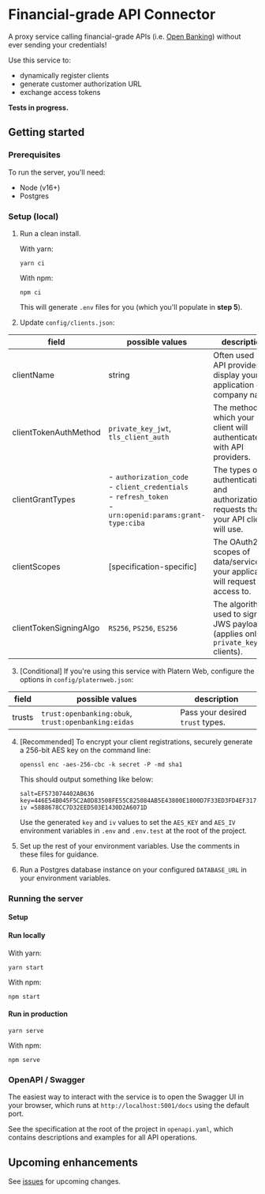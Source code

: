 # Financial-grade API Connector

A proxy service calling financial-grade APIs
(i.e. [Open Banking](https://dextersjab.medium.com/an-overview-of-open-banking-be34e0e6800b))
without ever sending your credentials!

Use this service to:

- dynamically register clients
- generate customer authorization URL
- exchange access tokens

**Tests in progress.**

## Getting started

### Prerequisites

To run the server, you'll need:

- Node (v16+)
- Postgres

### Setup (local)

1. Run a clean install.

   With yarn:
   ```shell
   yarn ci
   ```

   With npm:
   ```shell
   npm ci
   ```

   This will generate `.env` files for you (which you'll populate in **step 5**).

2. Update `config/clients.json`:

| field                  | possible values                                                                                                | description                                                                           | 
|------------------------|----------------------------------------------------------------------------------------------------------------|---------------------------------------------------------------------------------------|
| clientName             | string                                                                                                         | Often used by API providers to display your application or company name.              |
| clientTokenAuthMethod  | `private_key_jwt`, `tls_client_auth`                                                                           | The method by which your client will authenticate with API providers.                 |
| clientGrantTypes       | - `authorization_code`<br/>- `client_credentials`<br/>- `refresh_token`<br/>-`urn:openid:params:grant-type:ciba` | The types of authentication and authorization requests that your API client will use. |
| clientScopes           | [specification-specific]                                                                                       | The OAuth2 scopes of data/service your application will request access to.            |
| clientTokenSigningAlgo | `RS256`, `PS256`, `ES256`                                                                                      | The algorithm used to sign JWS payloads (applies only to `private_key_jwt` clients).  |

3. [Conditional] If you're using this service with Platern Web, configure the 
   options in `config/platernweb.json`:

| field                  | possible values                                                                                                   | description                      |
|------------------------|-------------------------------------------------------------------------------------------------------------------|----------------------------------|
| trusts             | `trust:openbanking:obuk`, `trust:openbanking:eidas` | Pass your desired `trust` types. |

4. [Recommended] To encrypt your client registrations, securely generate a
   256-bit AES key on the command line:

   ```shell 
   openssl enc -aes-256-cbc -k secret -P -md sha1
   ```

   This should output something like below:
   ```shell
   salt=EF573074402AB636
   key=446E54B045F5C2A0D83508FE55C825084AB5E43800E1800D7F33ED3FD4EF317E
   iv =58B8678CC7D32EED503E1430D2A6071D
   ```
   Use the generated `key` and `iv` values to set the `AES_KEY` and `AES_IV`
   environment variables in `.env` and `.env.test` at the root of the project.
   
5. Set up the rest of your environment variables.
   Use the comments in these files for guidance.

6. Run a Postgres database instance on your configured `DATABASE_URL` in your
   environment variables.

### Running the server

#### Setup

#### Run locally

With yarn:

```shell
yarn start
```

With npm:

```shell
npm start
```

#### Run in production

```shell
yarn serve
```

With npm:

```shell
npm serve
```

### OpenAPI / Swagger

The easiest way to interact with the service is to open the Swagger UI
in your browser, which runs at `http://localhost:5001/docs` using the
default port.

See the specification at the root of the project in `openapi.yaml`,
which contains descriptions and examples for all API operations.

## Upcoming enhancements

See [issues](https://github.com/platern/fapi-connector/issues)
for upcoming changes.